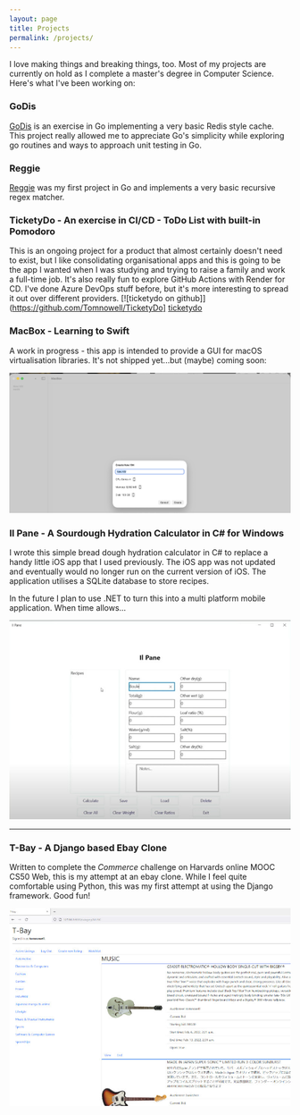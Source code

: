 ```yaml
---
layout: page
title: Projects
permalink: /projects/
---
```


I love making things and breaking things, too. Most of my projects are currently on hold as I complete a master's degree in Computer Science. Here's what I've been working on:

### GoDis
[GoDis](https://github.com/Tomnowell/GoDis) is an exercise in Go implementing a very basic Redis style cache. This project really allowed me to appreciate Go's simplicity while exploring go routines and ways to approach unit testing in Go.

### Reggie
[Reggie](https://github.com/Tomnowell/Reggie) was my first project in Go and implements a very basic recursive regex matcher. 


### TicketyDo - An exercise in CI/CD - ToDo List with built-in Pomodoro
This is an ongoing project for a product that almost certainly doesn't need to exist, but I like consolidating organisational apps and this is going to be the app I wanted when I was studying and trying to raise a family and work a full-time job. It's also really fun to explore GitHub Actions with Render for CD. I've done Azure DevOps stuff before, but it's more interesting to spread it out over different providers.
[![ticketydo on github]](https://github.com/Tomnowell/TicketyDo]
[ticketydo](https://ticketydo.com)


### MacBox - Learning to Swift
A work in progress - this app is intended to provide a GUI for macOS virtualisation libraries. It's not shipped yet...but (maybe) coming soon:

[![MacBox on Github](/images/macBox.webp)](https://github.com/Tomnowell/macbox)

### Il Pane - A Sourdough Hydration Calculator in C# for Windows

I wrote this simple bread dough hydration calculator in C# to replace a handy little iOS app that I used previously. The iOS app was not updated and eventually would no longer run on the current version of iOS. The application utilises a SQLite database to store recipes.

In the future I plan to use .NET to turn this into a multi platform mobile application. When time allows...

[![Il Pane on Github](/images/ilPane.jpg)](https://github.com/Tomnowell/IlPane)

---

### T-Bay - A Django based Ebay Clone

Written to complete the *Commerce* challenge on Harvards online MOOC CS50 Web, this is my attempt at an ebay clone. While I feel quite comfortable using Python, this was my first attempt at using the Django framework. Good fun!

[![T Bay on Github](/images/Tbay.jpg)](https://github.com/Tomnowell/cs50w-commerce)